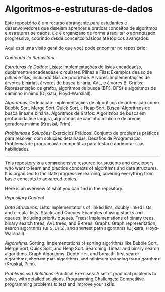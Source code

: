 # Algoritmos-e-estruturas-de-dados

Este repositório é um recurso abrangente para estudantes e desenvolvedores que desejam aprender e praticar conceitos de algoritmos e estruturas de dados. 
Ele é organizado de forma a facilitar o aprendizado progressivo, cobrindo desde conceitos básicos até tópicos avançados. 

Aqui está uma visão geral do que você pode encontrar no repositório:

*Conteúdo do Repositório*

_Estruturas de Dados:_
Listas: Implementações de listas encadeadas, duplamente encadeadas e circulares.
Pilhas e Filas: Exemplos de uso de pilhas e filas, incluindo filas de prioridade.
Árvores: Implementações de árvores binárias, árvores de busca binária, AVL, e árvores B.
Grafos: Representação de grafos, algoritmos de busca (BFS, DFS) e algoritmos de caminho mínimo (Dijkstra, Floyd-Warshall).

_Algoritmos:_
Ordenação: Implementações de algoritmos de ordenação como Bubble Sort, Merge Sort, Quick Sort, e Heap Sort.
Busca: Algoritmos de busca linear e binária.
Algoritmos de Grafos: Algoritmos de busca em profundidade e largura, algoritmos de caminho mínimo e de árvore geradora mínima (Kruskal, Prim).

_Problemas e Soluções:_
Exercícios Práticos: Conjunto de problemas práticos para resolver, com soluções detalhadas.
Desafios de Programação: Problemas de programação competitiva para testar e aprimorar suas habilidades.

-----------------------------------------------------------------------------------------------------------------------------------------------------------------------------------------------------------------------------------------------------------------------

This repository is a comprehensive resource for students and developers who want to learn and practice concepts of algorithms and data structures. 
It is organized to facilitate progressive learning, covering everything from basic concepts to advanced topics. 

Here is an overview of what you can find in the repository:

*Repository Content*

_Data Structures:_
Lists: Implementations of linked lists, doubly linked lists, and circular lists.
Stacks and Queues: Examples of using stacks and queues, including priority queues.
Trees: Implementations of binary trees, binary search trees, AVL trees, and B-trees.
Graphs: Graph representation, search algorithms (BFS, DFS), and shortest path algorithms (Dijkstra, Floyd-Warshall).

_Algorithms:_
Sorting: Implementations of sorting algorithms like Bubble Sort, Merge Sort, Quick Sort, and Heap Sort.
Searching: Linear and binary search algorithms.
Graph Algorithms: Depth-first and breadth-first search algorithms, shortest path algorithms, and minimum spanning tree algorithms (Kruskal, Prim).

_Problems and Solutions:_
Practical Exercises: A set of practical problems to solve, with detailed solutions.
Programming Challenges: Competitive programming problems to test and improve your skills.
